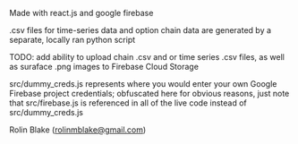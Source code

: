 Made with react.js and google firebase

.csv files for time-series data and option chain data are generated by a separate, locally ran python script

TODO: add ability to upload chain .csv and or time series .csv files, as well as suraface .png images to Firebase Cloud Storage

src/dummy_creds.js represents where you would enter your own Google Firebase project credentials; obfuscated here for obvious reasons, just note that src/firebase.js is referenced in all of the live code instead of src/dummy_creds.js

Rolin Blake (rolinmblake@gmail.com)